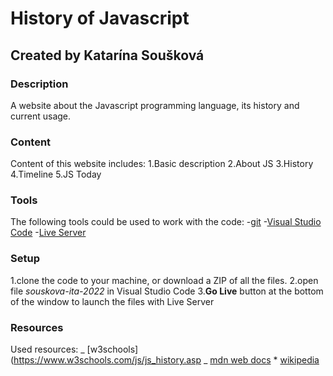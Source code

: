 # History of Javascript

## Created by Katarína Soušková

### Description

A website about the Javascript programming language, its history and current usage.

### Content

Content of this website includes:
1.Basic description
2.About JS
3.History
4.Timeline
5.JS Today

### Tools

The following tools could be used to work with the code: -[git](https://git-scm.com/downloads) -[Visual Studio Code](https://code.visualstudio.com/) -[Live Server](https://marketplace.visualstudio.com/items?itemName=ritwickdey.LiveServer)

### Setup

1.clone the code to your machine, or download a ZIP of all the files.
2.open file _souskova-ita-2022_ in Visual Studio Code 3.**Go Live** button at the bottom of the window to launch the files with Live Server

### Resources

Used resources: _ [w3schools](https://www.w3schools.com/js/js_history.asp _ [mdn web docs](https://developer.mozilla.org/en-US/docs/Web/JavaScript) \* [wikipedia](https://cs.wikipedia.org/wiki/JavaScript)

